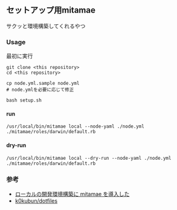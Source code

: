## セットアップ用mitamae
サクッと環境構築してくれるやつ

### Usage

最初に実行

```shell
git clone <this repository>
cd <this repository>

cp node.yml.sample node.yml
# node.ymlを必要に応じて修正

bash setup.sh
```

#### run
```shell
/usr/local/bin/mitamae local --node-yaml ./node.yml ./mitamae/roles/darwin/default.rb
```

#### dry-run
```shell
/usr/local/bin/mitamae local --dry-run --node-yaml ./node.yml ./mitamae/roles/darwin/default.rb
```

### 参考
- [ローカルの開発環境構築に mitamae を導入した](https://lime1024.hateblo.jp/entry/2021/05/12/233622)
- [k0kubun/dotfiles](https://github.com/k0kubun/dotfiles)
